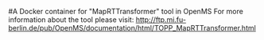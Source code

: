 #A Docker container for "MapRTTransformer" tool in OpenMS
For more information about the tool please visit:
http://ftp.mi.fu-berlin.de/pub/OpenMS/documentation/html/TOPP_MapRTTransformer.html

